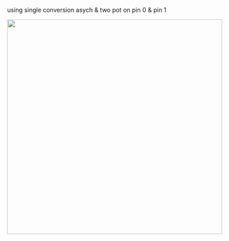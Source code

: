 using single conversion asych & two pot on pin 0 & pin 1

<img src = "https://github.com/mmmmm222/ATmega_activites/assets/95083236/c6802c30-de6b-4834-8ab7-3eaa22e52921" width ="500" height = "500" >